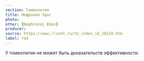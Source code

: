 ```yaml
---
section: Гомеопатия
title: Нефронал Эдас
photo:
other: [Nephronal Edas]
producer:
source: https://www.rlsnet.ru/tn_index_id_28234.htm
label: red
---
```


У гомеопатии не может быть доказательств эффективности.
